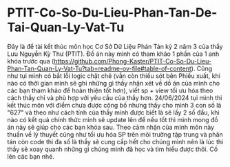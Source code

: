 # PTIT-Co-So-Du-Lieu-Phan-Tan-De-Tai-Quan-Ly-Vat-Tu
Đây là đề tài kết thúc môn học Cơ Sở Dữ Liệu Phán Tán kỳ 2 năm 3 của thầy Lưu Nguyễn Kỳ Thư (PTIT). Đồ án này mình có tham khảo 1 phần của 1 anh khóa trước qua (https://github.com/Phong-Kaster/PTIT-Co-So-Du-Lieu-Phan-Tan-Quan-Ly-Vat-Tu?tab=readme-ov-file#table-of-content). Cũng như tụi mình có bắt lỗi logic chặt chẽ (vẫn còn thiếu sót bên Phiếu xuất, khi nào có thời gian mình sẽ ghi những gì thầy nhận xét về dồ án của mình cho các bạn tham khảo để hoàn thiện tốt hơn), viết sp + view tối ưu hóa theo cách thầy chỉ và phù hợp với yêu cầu của thầy hơn. 24/06/2024 tụi mình thi kết thúc môn với điểm chưa được công bố nhưng thầy cho mình 3 con số là "627" và theo như cách tính của thầy mình được biết là sẽ lấy 2 số đầu, khi nào có kết quả chính thức mình sẽ update lên để nếu tốt thì mình mong đồ án này sẽ giúp cho các bạn khóa sau. Theo cảm nhận của mình môn này thuần về lý thuyết cũng như tối ưu hóa SP trên môi trường tập trung và phân tán còn code thì đa số là thầy sẽ cung cấp hết cho chúng mình nên là lúc thi thầy sẽ xoay quanh những gì chúng mình đã học và tìm hiểu được thôi. Cố lên các bạn nhé.
